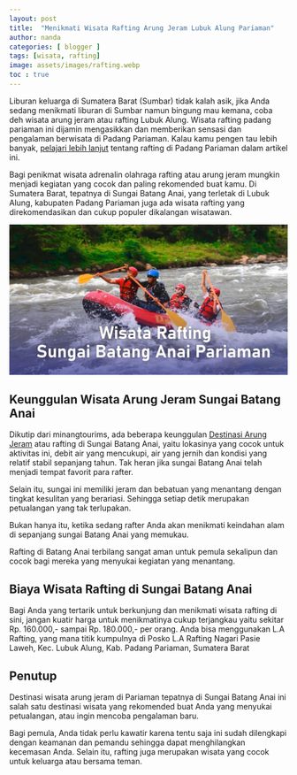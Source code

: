 ```yaml
---
layout: post
title:  "Menikmati Wisata Rafting Arung Jeram Lubuk Alung Pariaman"
author: nanda
categories: [ blogger ]
tags: [wisata, rafting]
image: assets/images/rafting.webp
toc : true
---
```



Liburan keluarga di Sumatera Barat (Sumbar) tidak kalah asik, jika Anda sedang menikmati liburan di Sumbar namun bingung mau kemana, coba deh wisata arung jeram atau rafting Lubuk Alung. Wisata rafting padang pariaman ini dijamin mengasikkan dan memberikan sensasi dan pengalaman berwisata di Padang Pariaman. Kalau kamu pengen tau lebih banyak, [pelajari lebih lanjut](https://www.ultimatedescents.com/) tentang rafting di Padang Pariaman dalam artikel ini.

Bagi penikmat wisata adrenalin olahraga rafting atau arung jeram mungkin menjadi kegiatan yang cocok dan paling rekomended buat kamu. Di Sumatera Barat, tepatnya di Sungai Batang Anai, yang terletak di Lubuk Alung, kabupaten Padang Pariaman juga ada wisata rafting yang direkomendasikan dan cukup populer dikalangan wisatawan.

![rafting di sungai batang anai pariaman](/assets/images/rafting.webp)

## Keunggulan Wisata Arung Jeram Sungai Batang Anai
Dikutip dari minangtourims, ada beberapa keunggulan [Destinasi Arung Jeram](https://www.ultimatedescents.com/rekomendasi-destinasi-arung-jeram-di-indonesia/)  atau rafting di Sungai Batang Anai, yaitu lokasinya yang cocok untuk aktivitas ini, debit air yang mencukupi, air yang jernih dan kondisi yang relatif stabil sepanjang tahun. Tak heran jika sungai Batang Anai telah menjadi tempat favorit para rafter.

Selain itu, sungai ini memiliki jeram dan bebatuan yang menantang dengan tingkat kesulitan yang berariasi. Sehingga setiap detik merupakan petualangan yang tak terlupakan.

Bukan hanya itu, ketika sedang rafter Anda akan menikmati keindahan alam di sepanjang sungai Batang Anai yang memukau.

Rafting di Batang Anai terbilang sangat aman untuk pemula sekalipun dan cocok bagi mereka yang menyukai kegiatan yang menantang.

## Biaya Wisata Rafting di Sungai Batang Anai
Bagi Anda yang tertarik untuk berkunjung dan menikmati wisata rafting di sini, jangan kuatir harga untuk menikmatinya cukup terjangkau yaitu sekitar<span class="spoiler"> Rp. 160.000,- sampai Rp. 180.000,- per orang. </span>Anda bisa menggunakan L.A Rafting, yang mana titik kumpulnya di Posko L.A Rafting Nagari Pasie Laweh, Kec. Lubuk Alung, Kab. Padang Pariaman, Sumatera Barat

## Penutup
Destinasi wisata arung jeram di Pariaman tepatnya di Sungai Batang Anai ini salah satu destinasi wisata yang rekomended buat Anda yang menyukai petualangan, atau ingin mencoba pengalaman baru.

Bagi pemula, Anda tidak perlu kawatir karena tentu saja ini sudah dilengkapi dengan keamanan dan pemandu sehingga dapat menghilangkan kecemasan Anda. Selain itu, rafting juga merupakan wisata yang cocok untuk keluarga atau bersama teman.

